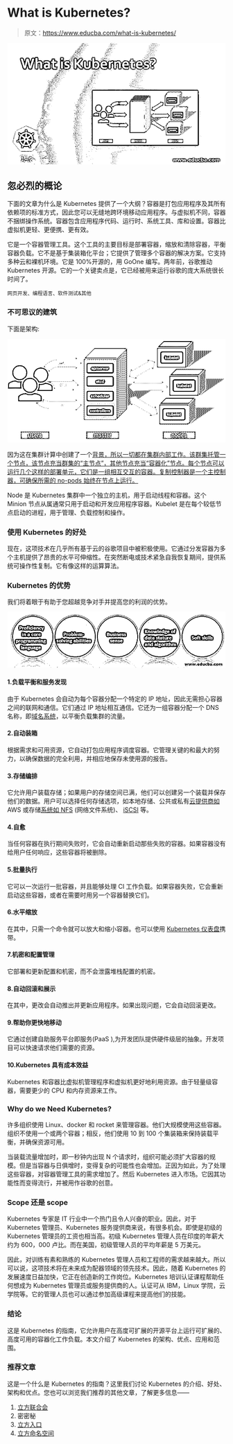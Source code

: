 # What is Kubernetes?

> 原文：<https://www.educba.com/what-is-kubernetes/>

![What is Kubernetes](img/2b91bdee1fd6105536b436a78a93bf95.png)



## 忽必烈的概论

下面的文章为什么是 Kubernetes 提供了一个大纲？容器是打包应用程序及其所有依赖项的标准方式，因此您可以无缝地跨环境移动应用程序。与虚拟机不同，容器不捆绑操作系统。容器包含应用程序代码、运行时、系统工具、库和设置。容器比虚拟机更轻、更便携、更有效。

它是一个容器管理工具。这个工具的主要目标是部署容器，缩放和清除容器，平衡容器负载。它不是基于集装箱化平台；它提供了管理多个容器的解决方案。它支持多种云和裸机环境。它是 100%开源的，用 GoOne 编写。两年前，谷歌推动 Kubernetes 开源。它的一个关键卖点是，它已经被用来运行谷歌的庞大系统很长时间了。

<small>网页开发、编程语言、软件测试&其他</small>

### 不可思议的建筑

下面是架构:

![kubernates cloud custing](img/9690351ca53bc70a28c9e9520ff3f226.png)



因为这在集群计算中创建了一个[背景，所以一切都在集群内部工作。该群集托管一个节点，该节点充当群集的“主节点”，其他节点充当“容器化”节点。每个节点可以运行几个这样的部署单元，它们是一组相互交互的容器。复制控制器是一个主控制器，可确保所需的 no-pods 始终在节点上运行。](https://www.educba.com/what-is-cluster-computing/)

Node 是 Kubernetes 集群中一个独立的主机，用于启动线程和容器。这个 Minion 节点从属通常只用于启动和开发应用程序容器。Kubelet 是在每个较低节点启动的进程，用于管理、负载控制和操作。

### 使用 Kubernetes 的好处

现在，这项技术在几乎所有基于云的谷歌项目中被积极使用。它通过分发容器为多个主机提供了昂贵的水平可伸缩性。在突然断电或技术紧急自我恢复期间，提供系统可操作性复制。它有像这样的运算算法。

### Kubernetes 的优势

我们将着眼于有助于您超越竞争对手并提高您的利润的优势。

![Advantages of Kubernetes](img/a923aeb327c2ed5abf32a37b771e2849.png)



#### 1.负载平衡和服务发现

由于 Kubernetes 会自动为每个容器分配一个特定的 IP 地址，因此无需担心容器之间的联网和通信。它们通过 IP 地址相互通信。它还为一组容器分配一个 DNS 名称，即[域名系统](https://www.educba.com/what-are-the-types-of-dns-servers/)，以平衡负载集群的流量。

#### 2.自动装箱

根据需求和可用资源，它自动打包应用程序调度容器。它管理关键的和最大的努力，以确保数据的完全利用，并相应地保存未使用源的报告。

#### 3.存储编排

它允许用户装载存储；如果用户的存储空间已满，他们可以创建另一个装载并保存他们的数据。用户可以选择任何存储选项，如本地存储、公共或私有[云提供商如](https://www.educba.com/top-cloud-providers/) AWS 或存储[系统如 NFS](https://www.educba.com/nfs-in-linux/) (网络文件系统)、 [iSCSI](https://www.educba.com/what-is-iscsi/) 等。

#### 4.自愈

当任何容器在执行期间失败时，它会自动重新启动那些失败的容器。如果容器没有给用户任何响应，这些容器将被删除。

#### 5.批量执行

它可以一次运行一批容器，并且能够处理 CI 工作负载。如果容器失败，它会重新启动这些容器，或者在需要时用另一个容器替换它们。

#### 6.水平缩放

在其中，只需一个命令就可以放大和缩小容器。也可以使用 [Kubernetes 仪表盘](https://www.educba.com/install-kubernetes/)携带。

#### 7.机密和配置管理

它部署和更新配置和机密，而不会泄露堆栈配置的机密。

#### 8.自动回滚和展示

在其中，更改会自动推出并更新应用程序。如果出现问题，它会自动回滚更改。

#### 9.帮助你更快地移动

它通过创建自助服务平台即服务(PaaS ),为开发团队提供硬件级层的抽象。开发项目可以快速请求他们需要的资源。

#### 10.Kubernetes 具有成本效益

Kubernetes 和容器比虚拟机管理程序和虚拟机更好地利用资源。由于轻量级容器，需要更少的 CPU 和内存资源来工作。

### Why do we Need Kubernetes?

许多组织使用 Linux、docker 和 rocket 来管理容器。他们大规模使用这些容器。组织不使用一个或两个容器；相反，他们使用 10 到 100 个集装箱来保持装载平衡，并确保资源可用。

当装载流量增加时，即一秒钟内出现 N 个请求时，组织可能必须扩大容器的规模。但是当容器与日俱增时，变得复杂的可能性也会增加。正因为如此，为了处理这些容器，对容器管理工具的需求增加了。然后 Kubernetes 进入市场。它因其功能性而变得流行，并被用作谷歌的创意。

### Scope 还是 scope

Kubernetes 专家是 IT 行业中一个热门且令人兴奋的职业。因此，对于 Kubernetes 管理员、Kubernetes 服务提供商来说，有很多机会。即使是初级的 Kubernetes 管理员的工资也相当高。初级 Kubernetes 管理人员在印度的年薪大约为 600，000 卢比。而在美国，初级管理人员的平均年薪是 5 万美元。

因此，对训练有素和熟练的 Kubernetes 管理人员和工程师的需求越来越大。所以可以说，这项技术将在未来成为配器领域的领先技术。因此，随着 Kubernetes 的发展速度日益加快，它正在创造新的工作岗位。Kubernetes 培训认证课程帮助任何想成为 Kubernetes 管理员或服务提供商的人。认证可从 IBM，Linux 学院，云学院等。它的管理人员也可以通过参加高级课程来提高他们的技能。

### 结论

这是 Kubernetes 的指南，它允许用户在高度可扩展的开源平台上运行可扩展的、高度可用的容器化工作负载。本文介绍了 Kubernetes 的架构、优点、应用和范围。

### 推荐文章

这是一个什么是 Kubernetes 的指南？这里我们讨论 Kubernetes 的介绍、好处、架构和优点。您也可以浏览我们推荐的其他文章，了解更多信息——

1.  [立方联合会](https://www.educba.com/kubernetes-federation/)
2.  密密秘
3.  [立方入口](https://www.educba.com/kubernetes-ingress/)
4.  [立方命名空间](https://www.educba.com/kubernetes-namespace/)






